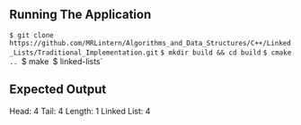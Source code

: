 ## Running The Application

`$ git clone https://github.com/MRLintern/Algorithms_and_Data_Structures/C++/Linked_Lists/Traditional_Implementation.git`
`$ mkdir build && cd build`
`$ cmake ..
`$ make`
`$ linked-lists`

## Expected Output

Head: 4
Tail: 4
Length: 1
Linked List:
4
